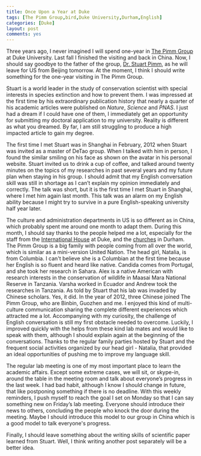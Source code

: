 ```yaml
---
title: Once Upon a Year at Duke 
tags: [The Pimm Group,bird,Duke University,Durham,English]
categories: [Duke]
layout: post
comments: yes
---
```


Three years ago, I never imagined I will spend one-year in [The Pimm Group](http://www.thepimmgroup.org]) at Duke University. Last fall I finished the visiting and back in China. Now, I should say goodbye to the father of the group, [Dr. Stuart Pimm](http://fds.duke.edu/db/Nicholas/esp/faculty/spimm), as he will leave for US from Beijing tomorrow. At the moment, I think I should write something for the one-year visiting in The Pimm Group.

Stuart is a world leader in the study of conservation scientist with special interests in species extinction and how to prevent them. I was impressed at the first time by his extraordinary publication history that nearly a quarter of his academic articles were published on *Nature*, *Science* and *PNAS*. I just had a dream if I could have one of them, I immediately get an opportunity for submitting my doctoral application to my university. Reality is different as what you dreamed. By far, I am still struggling to produce a high impacted article to gain my degree.

The first time I met Stuart was in Shanghai in February, 2012 when Stuart was invited as a master of DeTao group. When I talked with him in person, I found the similar smiling on his face as shown on the avatar in his personal website. Stuart invited us to drink a cup of coffee, and talked around twenty minutes on the topics of my researches in past several years and my future plan when staying in his group. I should admit that my English conversation skill was still in shortage as I can’t explain my opinion immediately and correctly. The talk was short, but it is the first time I met Stuart in Shanghai, where I met him again last month. This talk was an alarm on my English ability because I might try to survive in a pure English-speaking university half year later.

The culture and administration departments in US is so different as in China, which probably spent me around one month to adapt them. During this month, I should say thanks to the people helped me a lot, especially for the staff from the [International House](http://studentaffairs.duke.edu/ihouse) at Duke, and the [churches](http://www.fbcdurham.org) in Durham. The Pimm Group is a big family with people coming from all over the world, which is similar as a mini-version United Nation. The head girl, Natalia, is from Columbia. I can't believe she is a Columbian at the first time because her English is so fluent and heard like native. Candida comes from Portugal, and she took her research in Sahara. Alex is a native American with research interests in the conservation of wildlife in Maasai Mara National Reserve in Tanzania. Varsha worked in Ecuador and Andrew took the researches in Tanzania. As told by Stuart that his lab was invaded by Chinese scholars. Yes, it did. In the year of 2012, three Chinese joined The Pimm Group, who are Binbin, Guozhen and me. I enjoyed this kind of multi-culture communication sharing the complete different experiences which attracted me a lot. Accompanying with my curiosity, the challenge of English conversation is still my first obstacle needed to overcome. Luckily, I improved quickly with the helps from these kind lab mates and would like to speak with them, although I should explain again at the beginning of the conversations. Thanks to the regular family parties hosted by Stuart and the frequent social activities organized by our head girl - Natalia, that provided an ideal opportunities of pushing me to improve my language skill. 

The regular lab meeting is one of my most important place to learn the academic affairs. Except some extreme cases, we will sit, or skype-in, around the table in the meeting room and talk about everyone’s progress in the last week. I had bad habit, although I know I should change in future, that like postponing something if there is no deadline. With this weekly reminders, I push myself to reach the goal I set on Monday so that I can say something new on Friday’s lab meeting. Everyone should introduce their news to others, concluding the people who knock the door during the meeting. Maybe I should introduce this model to our group in China which is a good model to talk everyone's progress.

Finally, I should leave something about the writing skills of scientific paper learned from Stuart. Well, I think writing another post separately will be a better idea.